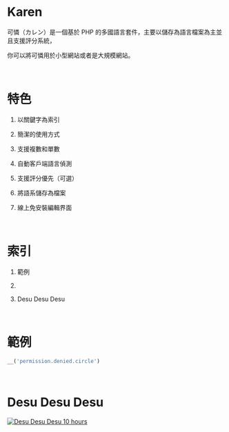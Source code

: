 

# Karen

可憐（カレン）是一個基於 PHP 的多國語言套件，主要以儲存為語言檔案為主並且支援評分系統，

你可以將可憐用於小型網站或者是大規模網站。

&nbsp;

# 特色

1. 以關鍵字為索引

2. 簡潔的使用方式

3. 支援複數和單數

4. 自動客戶端語言偵測

5. 支援評分優先（可選）

6. 將語系儲存為檔案

7. 線上免安裝編輯界面

&nbsp;

# 索引

1. 範例

2. 

3. Desu Desu Desu

&nbsp;

# 範例

```php
__('permission.denied.circle')

```

&nbsp;

# Desu Desu Desu

[![Desu Desu Desu 10 hours](http://i.imgur.com/T3HcH12.png)](http://www.youtube.com/watch?v=60mLvBWOMb4)
